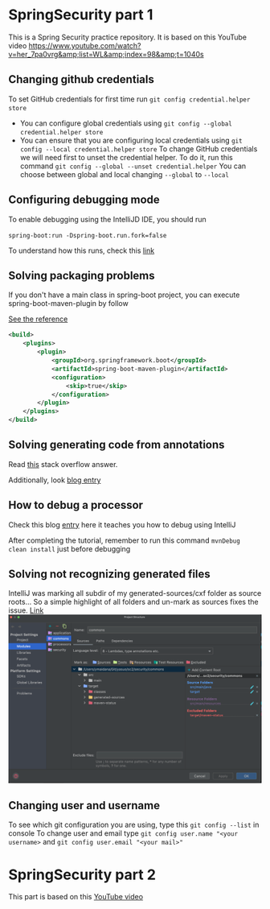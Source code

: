 # SpringSecurity part 1
This is a Spring Security practice repository. It is based on this YouTube video https://www.youtube.com/watch?v=her_7pa0vrg&amp;list=WL&amp;index=98&amp;t=1040s

## Changing github credentials
To set GitHub credentials for first time run
``git config credential.helper store``
- You can configure global credentials using ``git config --global credential.helper store``
- You can ensure that you are configuring local credentials using ``git config --local credential.helper store``
To change GitHub credentials we will need first to unset the credential helper.
To do it, run this command 
``git config --global --unset credential.helper`` 
You can choose between global and local changing ``--global`` to ``--local``

## Configuring debugging mode
To enable debugging using the IntelliJD IDE, you should run

``spring-boot:run -Dspring-boot.run.fork=false``

To understand how this runs, check this [link](https://stackoverflow.com/questions/44096708/how-to-debug-spring-boot-application-with-intellij-idea-community-edition)

## Solving packaging problems

If you don't have a main class in spring-boot project, you can execute spring-boot-maven-plugin by follow

[See the reference](https://stackoverflow.com/a/56535517)

``` xml
<build>
    <plugins>
        <plugin>
            <groupId>org.springframework.boot</groupId>
            <artifactId>spring-boot-maven-plugin</artifactId>
            <configuration>
                <skip>true</skip>
            </configuration>
        </plugin>
    </plugins>
</build>
```

## Solving generating code from annotations 

Read [this](https://stackoverflow.com/questions/31345893/debug-java-annotation-processors-using-intellij-and-maven) stack overflow answer.

Additionally, look [blog entry](http://hannesdorfmann.com/annotation-processing/annotationprocessing101/)

## How to debug a processor

Check this blog [entry](http://blog.jensdriller.com/how-to-debug-a-java-annotation-processor-using-intellij/) 
here it teaches you how to debug using IntelliJ

After completing the tutorial, remember to run this command ``mvnDebug clean install`` just before debugging

## Solving not recognizing generated files
IntelliJ was marking all subdir of my generated-sources/cxf folder as source roots... So a simple highlight of all folders and un-mark as sources fixes the issue. [Link](https://stackoverflow.com/questions/45143135/intellij-idea-cannot-see-generated-sources-directory)
![](./Readme/solving_not_recognizing.png)

## Changing user and username
To see which git configuration you are using, type this `git config --list` in console
To change user and email type `git config user.name "<your username>` and `git config user.email "<your mail>"`


# SpringSecurity part 2

This part is based on this [YouTube video](https://www.youtube.com/watch?v=VVn9OG9nfH0&list=WL&index=90)